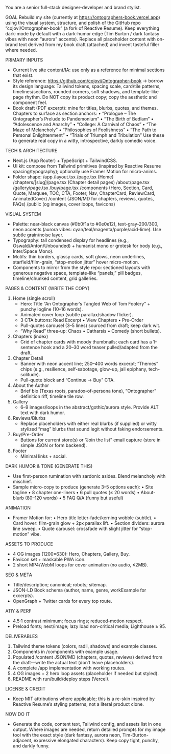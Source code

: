 You are a senior full-stack designer-developer and brand stylist.

GOAL
Rebuild my site (currently at https://ontographers-book.vercel.app) using the visual system, structure, and polish of the GitHub repo “cojovi/Ontographer-book” (a fork of Reactive Resume). Keep everything dark-mode by default with a dark-humor edge (Tim Burton / dark fantasy vibes with neon “aurora” accents). Replace all placeholder content with on-brand text derived from my book draft (attached) and invent tasteful filler where needed.

PRIMARY INPUTS
- Current live site content/IA: use only as a reference for minimal sections that exist.  
- Style reference: https://github.com/cojovi/Ontographer-book → borrow its design language: Tailwind tokens, spacing scale, card/tile patterns, timelines/sections, rounded corners, soft shadows, and template-like page rhythm. Do NOT copy its product copy; copy the aesthetic and component feel.
- Book draft (PDF excerpt): mine for titles, blurbs, quotes, and themes. Chapters to surface as section anchors:
  • “Prologue – The Ontographer’s Prelude to Pandemonium”
  • “The Birth of Bedlam”
  • “Adolescence and Anarchy”
  • “College: A Carnival of Chaos”
  • “The Maze of Melancholy”
  • “Philosophies of Foolishness”
  • “The Path to Personal Enlightenment”
  • “Trials of Triumph and Tribulation”
Use these to generate real copy in a witty, introspective, darkly comedic voice.

TECH & ARCHITECTURE
- Next.js (App Router) + TypeScript + TailwindCSS.
- UI kit: compose from Tailwind primitives (inspired by Reactive Resume spacing/typography); optionally use Framer Motion for micro-anims.
- Folder shape:
  /app
    /layout.tsx
    /page.tsx                (Home)
    /chapters/[slug]/page.tsx (Chapter detail pages)
    /about/page.tsx
    /gallery/page.tsx
    /buy/page.tsx
  /components (Hero, Section, Card, Quote, Marquee, TOC, CTA, Footer, Nav, ChapterCard, ReviewCard, AnimatedCover)
  /content (JSON/MD for chapters, reviews, quotes, FAQs)
  /public (og images, cover loops, favicons)

VISUAL SYSTEM
- Palette: near-black canvas (#0b0f1a to #0e0e12), text-gray-200/300, neon accents (aurora vibes: cyan/teal/magenta/purple/acid-lime). Use subtle grain/noise layer. 
- Typography: tall condensed display for headlines (e.g., Oswald/Anton/Unbounded) + humanist mono or grotesk for body (e.g., Inter/Space Mono). 
- Motifs: thin borders, glassy cards, soft glows, neon underlines, starfield/film-grain, “stop-motion jitter” hover micro-motion.
- Components to mirror from the style repo: sectioned layouts with generous negative space, template-like “panels,” pill badges, timeline/chunked content, grid galleries.

PAGES & CONTENT (WRITE THE COPY)
1) Home (single scroll)
   - Hero: Title “An Ontographer’s Tangled Web of Tom Foolery” + punchy logline (10–16 words).
   - Animated cover loop (subtle parallax/shadow flicker).
   - 3 CTA buttons: Read Excerpt • View Chapters • Pre-Order
   - Pull-quotes carousel (3–5 lines) sourced from draft; keep dark wit.
   - “Why Read” three-up: Chaos • Catharsis • Comedy (short bullets).
2) Chapters (index)
   - Grid of chapter cards with moody thumbnails; each card has a 1-sentence hook and a 20–30 word teaser pulled/adapted from the draft.
3) Chapter Detail
   - Banner with neon accent line; 250–400 words excerpt; “Themes” chips (e.g., resilience, self-sabotage, glow-up, jail epiphany, tech-solitude).
   - Pull-quote block and “Continue → Buy” CTA.
4) About the Author
   - Brief bio (Texas roots, paradox-of-persona tone), “Ontographer” definition riff, timeline tile row.
5) Gallery
   - 6–9 images/loops in the abstract/gothic/aurora style. Provide ALT text with dark humor.
6) Reviews/Blurbs
   - Replace placeholders with either real blurbs (if supplied) or witty stylized “mag” blurbs that sound legit without faking endorsements.
7) Buy/Pre-Order
   - Buttons for current store(s) or “Join the list” email capture (store in simple JSON or form backend).
8) Footer
   - Minimal links + social.

DARK HUMOR & TONE (GENERATE THIS)
- Use first-person rumination with sardonic asides. Blend melancholy with mischief.
- Sample micro-copy to produce (generate 3–5 options each):
  • Site tagline
  • 8 chapter one-liners
  • 6 pull quotes (≤ 20 words)
  • About-blurb (80–120 words)
  • 5 FAQ Q/A (funny but useful)

ANIMATION
- Framer Motion for:
  • Hero title letter-fade/kerning wobble (subtle).
  • Card hover: film-grain glow + 2px parallax lift.
  • Section dividers: aurora line sweep.
  • Quote carousel: crossfade with slight jitter for “stop-motion” vibe.

ASSETS TO PRODUCE
- 4 OG images (1200×630): Hero, Chapters, Gallery, Buy.
- Favicon set + maskable PWA icon.
- 2 short MP4/WebM loops for cover animation (no audio, ≤2MB).

SEO & META
- Title/description; canonical; robots; sitemap.
- JSON-LD Book schema (author, name, genre, workExample for excerpts).
- OpenGraph + Twitter cards for every top route.

A11Y & PERF
- 4.5:1 contrast minimum; focus rings; reduced-motion respect.
- Preload fonts; next/image; lazy load non-critical media; Lighthouse ≥ 95.

DELIVERABLES
1) Tailwind theme tokens (colors, radii, shadows) and example classes.
2) Components in /components with example usage.
3) Populated /content JSON/MD (chapters, quotes, reviews) derived from the draft—write the actual text (don’t leave placeholders).
4) A complete /app implementation with working routes.
5) 4 OG images + 2 hero loop assets (placeholder if needed but styled).
6) README with run/build/deploy steps (Vercel).

LICENSE & CREDIT
- Keep MIT attributions where applicable; this is a re-skin inspired by Reactive Resume’s styling patterns, not a literal product clone.

NOW DO IT
- Generate the code, content text, Tailwind config, and assets list in one output. Where images are needed, return detailed prompts for my image tool with the exact style (dark fantasy, aurora neon, Tim-Burton-adjacent, expressive elongated characters). Keep copy tight, punchy, and darkly funny.